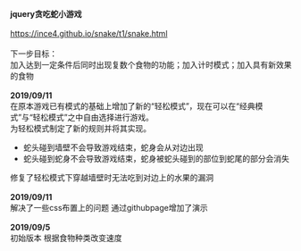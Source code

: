 <strong>jquery贪吃蛇小游戏</strong><br><br>
https://ince4.github.io/snake/t1/snake.html<br><br>
下一步目标：<br>
加入达到一定条件后同时出现复数个食物的功能；加入计时模式；加入具有新效果的食物
<br><br><strong>2019/09/11</strong><br>
在原本游戏已有模式的基础上增加了新的“轻松模式”，现在可以在“经典模式”与“轻松模式”之中自由选择进行游戏。<br>
为轻松模式制定了新的规则并将其实现。<br>
<ul>
  <li>蛇头碰到墙壁不会导致游戏结束，蛇身会从对边出现</li>
  <li>蛇头碰到蛇身不会导致游戏结束，蛇身被蛇头碰到的部位到蛇尾的部分会消失</li>
</ul>
修复了轻松模式下穿越墙壁时无法吃到对边上的水果的漏洞
<br>
<br><strong>2019/09/11</strong><br>
解决了一些css布置上的问题 通过githubpage增加了演示<br>
<br><strong>2019/09/5</strong><br>
初始版本 根据食物种类改变速度
